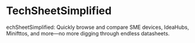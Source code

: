 # TechSheetSimplified
echSheetSimplified: Quickly browse and compare SME devices, IdeaHubs, Minifttos, and more—no more digging through endless datasheets.
